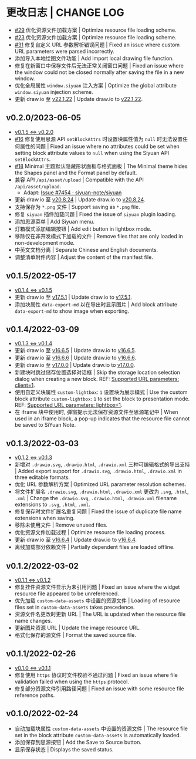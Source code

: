 # 更改日志 | CHANGE LOG

- [#29](https://github.com/Zuoqiu-Yingyi/widget-drawio/issues/29) 优化资源文件加载方案 | Optimize resource file loading scheme.
- [#23](https://github.com/Zuoqiu-Yingyi/widget-drawio/issues/23) 优化资源文件加载方案 | Optimize resource file loading scheme.
- [#31](https://github.com/Zuoqiu-Yingyi/widget-drawio/issues/31) 修复自定义 URL 参数解析错误问题 | Fixed an issue where custom URL parameters were parsed incorrectly.
- 添加导入本地绘图文件功能 | Add import local drawing file function.
- 修复在新窗口中保存文件后无法正常关闭窗口问题 | Fixed an issue where the window could not be closed normally after saving the file in a new window.
- 优化全局属性 `window.siyuan` 注入方案 | Optimize the global attribute `window.siyuan` injection scheme.
- 更新 draw.io 至 [v22.1.22](https://github.com/jgraph/drawio/releases/tag/v22.1.22) | Update draw.io to [v22.1.22](https://github.com/jgraph/drawio/releases/tag/v22.1.22).

## v0.2.0/2023-06-05

- [v0.1.5 <=> v0.2.0](https:///github.com/Zuoqiu-Yingyi/widget-drawio/compare/v0.1.5...v0.2.0)
- [#16](https://github.com/Zuoqiu-Yingyi/widget-drawio/issues/16) 修复使用思源 API `setBlockAttrs` 时设置块属性值为 `null` 时无法设置任何属性的问题 | Fixed an issue where no attributes could be set when setting block attribute values to `null` when using the Siyuan API `setBlockAttrs`.
- [#18](https://github.com/Zuoqiu-Yingyi/widget-drawio/issues/18) Minimal 主题默认隐藏形状面板与格式面板 | The Minimal theme hides the Shapes panel and the Format panel by default.
- 兼容 API `/api/asset/upload` | Compatible with the API `/api/asset/upload`.
  - Adapt: [Issue #7454 · siyuan-note/siyuan](https://github.com/siyuan-note/siyuan/issues/7454)
- 更新 draw.io 至 [v20.8.24](https://github.com/jgraph/drawio/releases/tag/v20.8.24) | Update draw.io to [v20.8.24](https://github.com/jgraph/drawio/releases/tag/v20.8.24).
- 支持保存为 `*.png` 文件 | Support saving as `*.png` file.
- 修复 `siyuan` 插件加载问题 | Fixed the issue of `siyuan` plugin loading.
- 添加思源菜单 | Add Siyuan menu.
- 灯箱模式添加编辑按钮 | Add edit button in lightbox mode.
- 移除仅在非开发模式下加载的文件 | Remove files that are only loaded in non-development mode.
- 中英文文档分离 | Separate Chinese and English documents.
- 调整清单附件内容 | Adjust the content of the manifest file.

## v0.1.5/2022-05-17

- [v0.1.4 <=> v0.1.5](https:///github.com/Zuoqiu-Yingyi/widget-drawio/compare/v0.1.4...v0.1.5)
- 更新 draw.io 至 [v17.5.1](https://github.com/jgraph/drawio/releases/tag/v17.5.1) | Update draw.io to [v17.5.1](https://github.com/jgraph/drawio/releases/tag/v17.5.1).
- 添加块属性 `data-export-md` 以在导出时显示图片 | Add block attribute `data-export-md` to show image when exporting.

## v0.1.4/2022-03-09

- [v0.1.3 <=> v0.1.4](https:///github.com/Zuoqiu-Yingyi/widget-drawio/compare/v0.1.3...v0.1.4)
- 更新 draw.io 至 [v16.6.5](https://github.com/jgraph/drawio/releases/tag/v16.6.5) | Update draw.io to [v16.6.5](https://github.com/jgraph/drawio/releases/tag/v16.6.5).
- 更新 draw.io 至 [v16.6.6](https://github.com/jgraph/drawio/releases/tag/v16.6.6) | Update draw.io to [v16.6.6](https://github.com/jgraph/drawio/releases/tag/v16.6.6).
- 更新 draw.io 至 [v17.0.0](https://github.com/jgraph/drawio/releases/tag/v17.0.0) | Update draw.io to [v17.0.0](https://github.com/jgraph/drawio/releases/tag/v17.0.0).
- 新建块时跳过储存位置选择对话框 | Skip the storage location selection dialog when creating a new block. REF: [Supported URL parameters: client=1](https://www.diagrams.net/doc/faq/supported-url-parameters#:~:text=client=1).
- 使用自定义块属性 `custom-lightbox`: `1` 设置块为展示模式 | Use the custom block attribute `custom-lightbox`: `1` to set the block to presentation mode. REF: [Supported URL parameters: lightbox=1](https://www.diagrams.net/doc/faq/supported-url-parameters#:~:text=lightbox=1).
- 在 iframe 块中使用时, 弹窗提示无法保存资源文件至思源笔记中 | When used in an iframe block, a pop-up indicates that the resource file cannot be saved to SiYuan Note.

## v0.1.3/2022-03-03

- [v0.1.2 <=> v0.1.3](https:///github.com/Zuoqiu-Yingyi/widget-drawio/compare/v0.1.2...v0.1.3)
- 新增对 `.drawio.svg`, `.drawio.html`, `.drawio.xml` 三种可编辑格式的导出支持 | Added export support for `.drawio.svg`, `.drawio.html`, `.drawio.xml` in three editable formats.
- 优化 URL 参数解析方案 | Optimized URL parameter resolution schemes.
- 将文件扩展名 `.drawio.svg`, `.drawio.html`, `.drawio.xml` 更改为 `.svg`, `.html`, `.xml` | Change the `.drawio.svg`, `.drawio.html`, `.drawio.xml` filename extensions to `.svg`, `.html`, `.xml`.
- 修复保存时文件扩展名重复问题 | Fixed the issue of duplicate file name extensions when saving.
- 移除未使用文件 | Remove unused files.
- 优化资源文件加载过程 | Optimize resource file loading process.
- 更新 draw.io 至 [v16.6.4](https://github.com/jgraph/drawio/releases/tag/v16.6.4) | Update draw.io to [v16.6.4](https://github.com/jgraph/drawio/releases/tag/v16.6.4).
- 离线加载部分依赖文件 | Partially dependent files are loaded offline.

## v0.1.2/2022-03-02

- [v0.1.1 <=> v0.1.2](https:///github.com/Zuoqiu-Yingyi/widget-drawio/compare/v0.1.1...v0.1.2)
- 修复挂件资源文件显示为未引用问题 | Fixed an issue where the widget resource file appeared to be unreferenced.
- 优先加载 `custom-data-assets` 中设置的资源文件 | Loading of resource files set in `custom-data-assets` takes precedence.
- 资源文件名更改时更新 URL | The URL is updated when the resource file name changes.
- 更新图片资源 URL | Update the image resource URL.
- 格式化保存的源文件 | Format the saved source file.

## v0.1.1/2022-02-26

- [v0.1.0 <=> v0.1.1](https:///github.com/Zuoqiu-Yingyi/widget-drawio/compare/v0.1.0...v0.1.1)
- 修复使用 `https` 协议时文件校验不通过问题 | Fixed an issue where file validation failed when using the `https` protocol.
- 修复部分资源文件引用路径问题 | Fixed an issue with some resource file reference paths.

## v0.1.0/2022-02-24

- 自动加载块属性 `custom-data-assets` 中设置的资源文件 | The resource file set in the block attribute `custom-data-assets` is automatically loaded.
- 添加保存到思源按钮 | Add the Save to Source button.
- 显示保存状态 | Displays the saved status.
